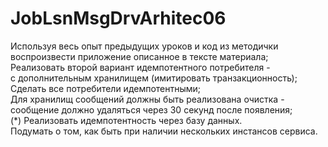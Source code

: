 # JobLsnMsgDrvArhitec06

Используя весь опыт предыдущих уроков и код из методички   
воспроизвести приложение описанное в тексте материала;  
Реализовать второй вариант идемпотентного потребителя -   
с дополнительным хранилищем (имитировать транзакционность);  
Сделать все потребители идемпотентными;  
Для хранилищ сообщений должны быть реализована очистка -   
сообщение должно удаляться через 30 секунд после появления;  
(*) Реализовать идемпотентность через базу данных.   
Подумать о том, как быть при наличии нескольких инстансов сервиса.  